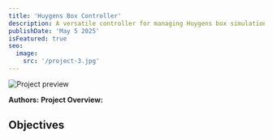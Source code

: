 ```yaml
---
title: 'Huygens Box Controller'
description: A versatile controller for managing Huygens box simulations, enhancing user interaction and control over simulation parameters.
publishDate: 'May 5 2025'
isFeatured: true
seo:
  image:
    src: '/project-3.jpg'
---
```


![Project preview](/project-3.jpg)


**Authors:** 
**Project Overview:**


## Objectives

